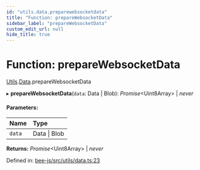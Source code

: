 ```yaml
---
id: "utils.data.preparewebsocketdata"
title: "Function: prepareWebsocketData"
sidebar_label: "prepareWebsocketData"
custom_edit_url: null
hide_title: true
---
```


# Function: prepareWebsocketData

[Utils](../modules/utils.md).[Data](../modules/utils.data.md).prepareWebsocketData

▸ **prepareWebsocketData**(`data`: Data \| Blob): *Promise*<Uint8Array\> \| *never*

#### Parameters:

Name | Type |
:------ | :------ |
`data` | Data \| Blob |

**Returns:** *Promise*<Uint8Array\> \| *never*

Defined in: [bee-js/src/utils/data.ts:23](https://github.com/ethersphere/bee-js/blob/8087a81/src/utils/data.ts#L23)
